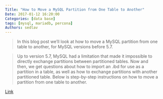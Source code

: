 ```yaml
---
Title: "How to Move a MySQL Partition from One Table to Another"
Date: 2017-01-12 16:20:00
Categories: [data base]
tags: [mysql, mariadb, percona]
Authors: sedlav
---
```


> In this blog post we’ll look at how to move a MySQL partition from one table to another, for MySQL versions before 5.7.

> Up to version 5.7, MySQL had a limitation that made it impossible to directly exchange partitions between partitioned tables. Now and then, we get questions about how to import an .ibd for use as a partition in a table, as well as how to exchange partitions with another partitioned table. Below is step-by-step instructions on how to move a partition from one table to another.

[Link](https://www.percona.com/blog/2017/01/10/how-to-move-a-mysql-partition-from-one-table-to-another/)
